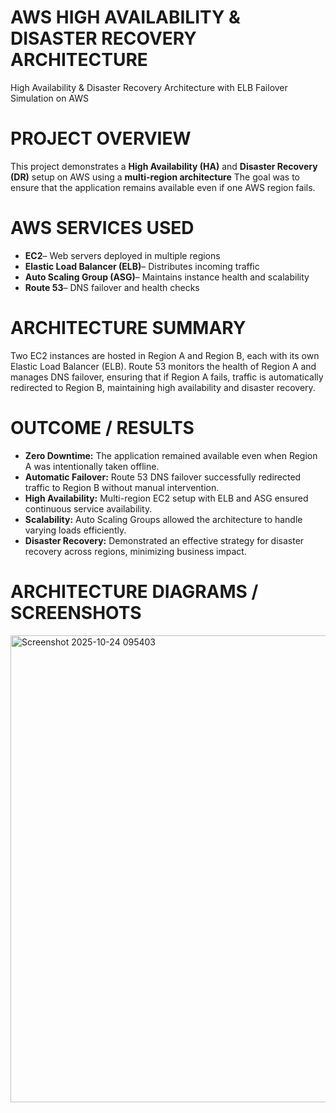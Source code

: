 # AWS HIGH AVAILABILITY & DISASTER RECOVERY ARCHITECTURE

High Availability & Disaster Recovery Architecture with ELB Failover Simulation on AWS
 

# PROJECT OVERVIEW
   
This project demonstrates a **High Availability (HA)** and **Disaster Recovery (DR)** setup on AWS using a **multi-region architecture**
  The goal was to ensure that the application remains available even if one AWS region fails. 


#  AWS SERVICES USED
 
-  **EC2**– Web servers deployed in multiple regions  
-  **Elastic Load Balancer (ELB)**– Distributes incoming traffic 
-  **Auto Scaling Group (ASG)**– Maintains instance health and scalability  
-  **Route 53**– DNS failover and health checks


# ARCHITECTURE SUMMARY

Two EC2 instances are hosted in Region A and Region B, each with its own Elastic Load Balancer (ELB). Route 53 monitors the health of Region A and manages DNS failover, ensuring that if Region A fails, 
   traffic is automatically redirected to Region B, maintaining high availability and disaster recovery.


# OUTCOME / RESULTS

-  **Zero Downtime:** The application remained available even when Region A was intentionally taken offline.  
-  **Automatic Failover:** Route 53 DNS failover successfully redirected traffic to Region B without manual intervention.  
-  **High Availability:** Multi-region EC2 setup with ELB and ASG ensured continuous service availability.  
-  **Scalability:** Auto Scaling Groups allowed the architecture to handle varying loads efficiently.  
-  **Disaster Recovery:** Demonstrated an effective strategy for disaster recovery across regions, minimizing business impact.

# ARCHITECTURE DIAGRAMS / SCREENSHOTS


<img width="997" height="747" alt="Screenshot 2025-10-24 095403" src="https://github.com/user-attachments/assets/ca90ba10-678b-431e-8bf7-28196839011d" />



